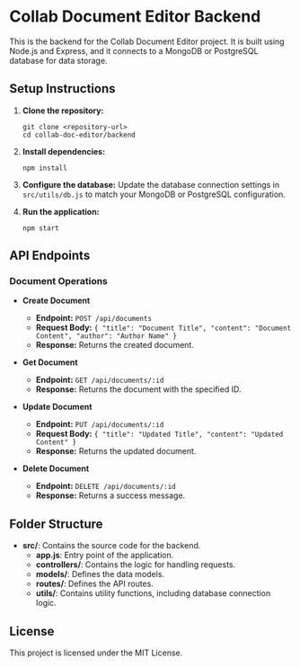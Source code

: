# Collab Document Editor Backend

This is the backend for the Collab Document Editor project. It is built using Node.js and Express, and it connects to a MongoDB or PostgreSQL database for data storage.

## Setup Instructions

1. **Clone the repository:**
   ```
   git clone <repository-url>
   cd collab-doc-editor/backend
   ```

2. **Install dependencies:**
   ```
   npm install
   ```

3. **Configure the database:**
   Update the database connection settings in `src/utils/db.js` to match your MongoDB or PostgreSQL configuration.

4. **Run the application:**
   ```
   npm start
   ```

## API Endpoints

### Document Operations

- **Create Document**
  - **Endpoint:** `POST /api/documents`
  - **Request Body:** `{ "title": "Document Title", "content": "Document Content", "author": "Author Name" }`
  - **Response:** Returns the created document.

- **Get Document**
  - **Endpoint:** `GET /api/documents/:id`
  - **Response:** Returns the document with the specified ID.

- **Update Document**
  - **Endpoint:** `PUT /api/documents/:id`
  - **Request Body:** `{ "title": "Updated Title", "content": "Updated Content" }`
  - **Response:** Returns the updated document.

- **Delete Document**
  - **Endpoint:** `DELETE /api/documents/:id`
  - **Response:** Returns a success message.

## Folder Structure

- **src/**: Contains the source code for the backend.
  - **app.js**: Entry point of the application.
  - **controllers/**: Contains the logic for handling requests.
  - **models/**: Defines the data models.
  - **routes/**: Defines the API routes.
  - **utils/**: Contains utility functions, including database connection logic.

## License

This project is licensed under the MIT License.